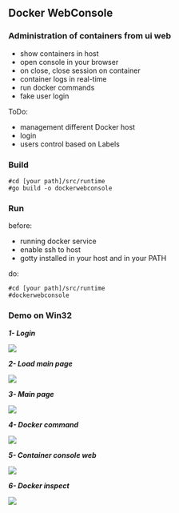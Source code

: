 ## Docker WebConsole

### Administration of containers from ui web

- show containers in host
- open console in your browser
- on close, close session on container
- container logs in real-time
- run docker commands
- fake user login

ToDo:

- management different Docker host
- login
- users control based on Labels

### Build

    #cd [your path]/src/runtime
    #go build -o dockerwebconsole

### Run

before:
  - running docker service
  - enable ssh to host
  - gotty installed in your host and in your PATH

do:

    #cd [your path]/src/runtime
    #dockerwebconsole

### Demo on Win32

***1- Login***

![](https://github.com/robfrut135/DockerWebConsole/blob/master/images/professortocat.png)

***2- Load main page***

![](https://github.com/robfrut135/DockerWebConsole/blob/master/images/professortocat.png)

***3- Main page***

![](https://github.com/robfrut135/DockerWebConsole/blob/master/images/professortocat.png)

***4- Docker command***

![](https://github.com/robfrut135/DockerWebConsole/blob/master/images/professortocat.png)

***5- Container console web***

![](https://github.com/robfrut135/DockerWebConsole/blob/master/images/professortocat.png)

***6- Docker inspect***

![](https://github.com/robfrut135/DockerWebConsole/blob/master/images/professortocat.png)
